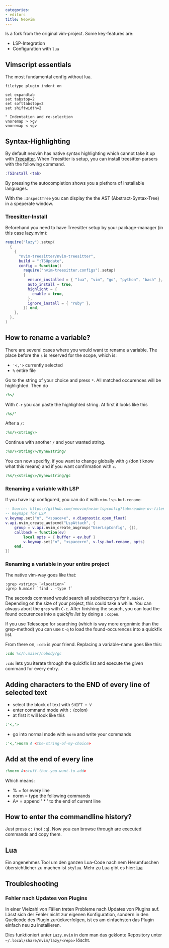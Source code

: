 ```yaml
---
categories:
- editors 
title: Neovim
---
```


Is a fork from the original vim-project. Some key-features are:

- LSP-Integration
- Configuration with `lua`

## Vimscript essentials
The most fundamental config without lua.
```vimscript
filetype plugin indent on

set expandtab
set tabstop=2
set softtabstop=2
set shiftwidth=2

" Indentation and re-selection
vnoremap > >gv
vnoremap < <gv
```

## Syntax-Highlighting
By default neovim has native syntax highlighting which cannot take it up with [Treesitter](https://tree-sitter.github.io/tree-sitter/).
When Treesitter is setup, you can install treesitter-parsers with the following command.
```lua
:TSInstall <tab>
```
By pressing <TAB> the autocompletion shows you a plethora of
installable languages.

With the `:InspectTree` you can display the the AST
(Abstract-Syntax-Tree) in a speperate window.

### Treesitter-Install
Beforehand you need to have Treesitter setup by your package-manager (in this case lazy.nvim):
```lua
require("lazy").setup(
  {
    {
      "nvim-treesitter/nvim-treesitter",
      build = ":TSUpdate",
      config = function()
        require("nvim-treesitter.configs").setup(
        {
          ensure_installed = { "lua", "vim", "go", "python", "bash" },
          auto_install = true,
          highlight = {
            enable = true,
          },
          ignore_install = { "ruby" },
        }) end,
    },
  },
)
```

## How to rename a variable?
There are several cases where you would want to
rename a variable. The place before the `s` is reserved for the scope,
which is:

-   `'<,'>` currently selected
-   `%` entire file

Go to the string of your choice and press `*`. All matched occurences
will be highlighted. Then do
```cmd
:%s/
```
With `C-r` you can paste the highlighted string. At first it looks like
this
```cmd
:%s/"
```
After a `/`:
```cmd
:%s/\<string\>
```
Continue with another `/` and your wanted string.
```cmd
:%s/\<string\>/mynewstring/
```
You can now specifiy, if you want to change globally with `g` (don\'t
know what this means) and if you want confirmation with `c`.
```cmd
:%s/\<string\>/mynewstring/gc
```
### Renaming a variable with LSP
If you have lsp configured, you can do it with `vim.lsp.buf.rename`:
```lua
-- Source: https://github.com/neovim/nvim-lspconfig?tab=readme-ov-file#suggested-configuration
-- Keymaps for LSP
v.keymap.set("n", "<space>e", v.diagnostic.open_float)
v.api.nvim_create_autocmd("LspAttach", {
	group = v.api.nvim_create_augroup("UserLspConfig", {}),
	callback = function(ev)
		local opts = { buffer = ev.buf }
		v.keymap.set("n", "<space>rn", v.lsp.buf.rename, opts)
	end,
})
```

### Renaming a variable in your entire project

The native vim-way goes like that:

``` vimscript
:grep <string> `<location>`
:grep h.maier `find . -type f`
```

The seconds command would search all subdirectorys for `h.maier`.
Depending on the size of your project, this could take a while. You can
always abort the `grep` with `C-c`. After finishing the search, you can
load the found occurences into a *quickfix list* by doing a `:copen`.

If you use Telescope for searching
(which is way more ergonimic than the grep-method) you can use `C-q` to
load the found-occurences into a quickfix list.

From there on, `:cdo` is your friend. Replacing a variable-name goes
like this:
``` cmd
:cdo %s/h.maier/nobody/gc
```
`:cdo` lets you iterate through the quickfix list and execute the given
command for every entry.

## Adding characters to the END of every line of selected text

-   select the block of text with `SHIFT + V`
-   enter command mode with `:` (colon)
-   at first it will look like this
``` cmd
:'<,'>
```
-   go into normal mode with `norm` and write your commands
```cmd
:'<,'>norm A <the-string-of-my-choice>
```

## Add at the end of every line
```cmd
:%norm A<stuff-that-you-want-to-add>
```
Which means:

-   \% = for every line
-   norm = type the following commands
-   A\* = append \' \* \' to the end of current line

## How to enter the commandline history?

Just press `q:` (not `:q`). Now you can browse through are executed commands and copy them.

## Lua 

Ein angenehmes Tool um den ganzen Lua-Code nach nem Herumfuschen
übersichtlicher zu machen ist `stylua`. Mehr zu Lua gibt es hier:
[lua](lua)

## Troubleshooting 

### Fehler nach Updates von Plugins 

In einer Vielzahl von Fällen treten Probleme nach Updates von Plugins
auf. Lässt sich der Fehler nicht zur eigenen Konfiguration, sondern in
den Quellcode des Plugin zurückverfolgen, ist es am einfachsten das
Plugin einfach neu zu installieren. 

Dies funktioniert unter `Lazy.nvim` in dem 
man das geklonte Repository unter `~/.local/share/nvim/lazy/<repo>` löscht.
